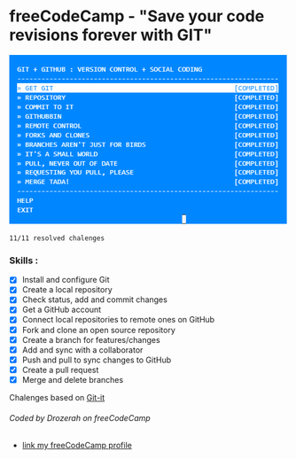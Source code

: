 # freeCodeCamp - "Save your code revisions forever with GIT"
![Image of Yaktocat](https://raw.githubusercontent.com/Drozerah/freeCodeCamp-work/master/BackEndDevelopmentCertification/GIT/GIT-IT-completed.png)

````
11/11 resolved chalenges
````
### Skills : 

- [x] Install and configure Git
- [x] Create a local repository
- [x] Check status, add and commit changes
- [x] Get a GitHub account
- [x] Connect local repositories to remote ones on GitHub
- [x] Fork and clone an open source repository
- [x] Create a branch for features/changes
- [x] Add and sync with a collaborator
- [x] Push and pull to sync changes to GitHub
- [x] Create a pull request
- [x] Merge and delete branches

Chalenges based on [Git-it](http://jlord.us/git-it/)

###### Coded by Drozerah on freeCodeCamp

* [link my freeCodeCamp profile](https://www.freecodecamp.org/drozerah)